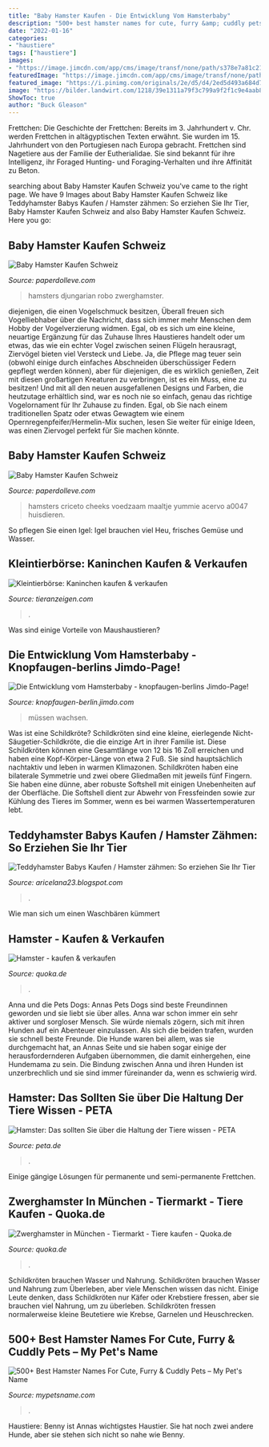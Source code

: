 ```yaml
---
title: "Baby Hamster Kaufen - Die Entwicklung Vom Hamsterbaby"
description: "500+ best hamster names for cute, furry &amp; cuddly pets – my pet&#039;s name"
date: "2022-01-16"
categories:
- "haustiere"
tags: ["haustiere"]
images:
- "https://image.jimcdn.com/app/cms/image/transf/none/path/s378e7a81c2112367/image/i408ffa74d817ef3d/version/1338966928/image.jpg"
featuredImage: "https://image.jimcdn.com/app/cms/image/transf/none/path/s378e7a81c2112367/image/i408ffa74d817ef3d/version/1338966928/image.jpg"
featured_image: "https://i.pinimg.com/originals/2e/d5/d4/2ed5d493a684d71bd1e74106de6fc0df.jpg"
image: "https://bilder.landwirt.com/1218/39e1311a79f3c799a9f2f1c9e4aab817.jpg"
ShowToc: true
author: "Buck Gleason"
---
```



Frettchen: Die Geschichte der Frettchen: Bereits im 3. Jahrhundert v. Chr. werden Frettchen in altägyptischen Texten erwähnt. Sie wurden im 15. Jahrhundert von den Portugiesen nach Europa gebracht.
Frettchen sind Nagetiere aus der Familie der Eutherialidae. Sie sind bekannt für ihre Intelligenz, ihr Foraged Hunting- und Foraging-Verhalten und ihre Affinität zu Beton.

	

		
searching about Baby Hamster Kaufen Schweiz you've came to the right page. We have 9 Images about Baby Hamster Kaufen Schweiz like Teddyhamster Babys Kaufen / Hamster zähmen: So erziehen Sie Ihr Tier, Baby Hamster Kaufen Schweiz and also Baby Hamster Kaufen Schweiz. Here you go:
		
    
## Baby Hamster Kaufen Schweiz

<img loading=lazy src="https://i.pinimg.com/originals/2e/d5/d4/2ed5d493a684d71bd1e74106de6fc0df.jpg" onerror="this.onerror=null;this.src='https://tse4.mm.bing.net/th?id=OIP.EXHSjtGqzuf8Uj2sl1MFTQHaJQ&amp;pid=15.1';" alt="Baby Hamster Kaufen Schweiz">

_Source: paperdolleve.com_

>hamsters djungarian robo zwerghamster. 

	

diejenigen, die einen Vogelschmuck besitzen,
Überall freuen sich Vogelliebhaber über die Nachricht, dass sich immer mehr Menschen dem Hobby der Vogelverzierung widmen. Egal, ob es sich um eine kleine, neuartige Ergänzung für das Zuhause Ihres Haustieres handelt oder um etwas, das wie ein echter Vogel zwischen seinen Flügeln herausragt, Ziervögel bieten viel Versteck und Liebe. Ja, die Pflege mag teuer sein (obwohl einige durch einfaches Abschneiden überschüssiger Federn gepflegt werden können), aber für diejenigen, die es wirklich genießen, Zeit mit diesen großartigen Kreaturen zu verbringen, ist es ein Muss, eine zu besitzen! Und mit all den neuen ausgefallenen Designs und Farben, die heutzutage erhältlich sind, war es noch nie so einfach, genau das richtige Vogelornament für Ihr Zuhause zu finden. Egal, ob Sie nach einem traditionellen Spatz oder etwas Gewagtem wie einem Opernregenpfeifer/Hermelin-Mix suchen, lesen Sie weiter für einige Ideen, was einen Ziervogel perfekt für Sie machen könnte.

    
## Baby Hamster Kaufen Schweiz

<img loading=lazy src="https://i.pinimg.com/originals/c9/c0/5a/c9c05a8d49039438454243f8cd0e784d.jpg" onerror="this.onerror=null;this.src='https://tse3.mm.bing.net/th?id=OIP.Z368EvkJg5ZK1fstrGfYUAHaHX&amp;pid=15.1';" alt="Baby Hamster Kaufen Schweiz">

_Source: paperdolleve.com_

>hamsters criceto cheeks voedzaam maaltje yummie acervo a0047 huisdieren. 

	

So pflegen Sie einen Igel: Igel brauchen viel Heu, frisches Gemüse und Wasser.

    
## Kleintierbörse: Kaninchen Kaufen &amp; Verkaufen

<img loading=lazy src="https://www.tieranzeigen.com/kleintiere/hasen-und-kaninchen/hasen-und-kaninchen.jpg" onerror="this.onerror=null;this.src='https://tse2.mm.bing.net/th?id=OIP.I-M4e9Cr5EvRCGz8TmsN-AHaFj&amp;pid=15.1';" alt="Kleintierbörse: Kaninchen kaufen &amp; verkaufen">

_Source: tieranzeigen.com_

>. 

	

Was sind einige Vorteile von Maushaustieren?

    
## Die Entwicklung Vom Hamsterbaby - Knopfaugen-berlins Jimdo-Page!

<img loading=lazy src="https://image.jimcdn.com/app/cms/image/transf/none/path/s378e7a81c2112367/image/i408ffa74d817ef3d/version/1338966928/image.jpg" onerror="this.onerror=null;this.src='https://tse3.mm.bing.net/th?id=OIP.or11aMkE92kK-FYw4Sh-wwHaFj&amp;pid=15.1';" alt="Die Entwicklung vom Hamsterbaby - knopfaugen-berlins Jimdo-Page!">

_Source: knopfaugen-berlin.jimdo.com_

>müssen wachsen. 

	

Was ist eine Schildkröte?
Schildkröten sind eine kleine, eierlegende Nicht-Säugetier-Schildkröte, die die einzige Art in ihrer Familie ist. Diese Schildkröten können eine Gesamtlänge von 12 bis 16 Zoll erreichen und haben eine Kopf-Körper-Länge von etwa 2 Fuß. Sie sind hauptsächlich nachtaktiv und leben in warmen Klimazonen. Schildkröten haben eine bilaterale Symmetrie und zwei obere Gliedmaßen mit jeweils fünf Fingern. Sie haben eine dünne, aber robuste Softshell mit einigen Unebenheiten auf der Oberfläche. Die Softshell dient zur Abwehr von Fressfeinden sowie zur Kühlung des Tieres im Sommer, wenn es bei warmen Wassertemperaturen lebt.

    
## Teddyhamster Babys Kaufen / Hamster Zähmen: So Erziehen Sie Ihr Tier

<img loading=lazy src="https://bilder.landwirt.com/1218/39e1311a79f3c799a9f2f1c9e4aab817.jpg" onerror="this.onerror=null;this.src='https://tse2.mm.bing.net/th?id=OIP.xr9D3uvxmIi0bMFOcfJ2BwHaFj&amp;pid=15.1';" alt="Teddyhamster Babys Kaufen / Hamster zähmen: So erziehen Sie Ihr Tier">

_Source: aricelana23.blogspot.com_

>. 

	

Wie man sich um einen Waschbären kümmert

    
## Hamster - Kaufen &amp; Verkaufen

<img loading=lazy src="https://pic0.qimage.de/09/75/32/s240327509.jpg" onerror="this.onerror=null;this.src='https://tse4.mm.bing.net/th?id=OIP.OfLcIE77W8uZrr1lRBL8IwAAAA&amp;pid=15.1';" alt="Hamster - kaufen &amp; verkaufen">

_Source: quoka.de_

>. 

	

Anna und die Pets Dogs: Annas Pets Dogs sind beste Freundinnen geworden und sie liebt sie über alles.
Anna war schon immer ein sehr aktiver und sorgloser Mensch. Sie würde niemals zögern, sich mit ihren Hunden auf ein Abenteuer einzulassen. Als sich die beiden trafen, wurden sie schnell beste Freunde. Die Hunde waren bei allem, was sie durchgemacht hat, an Annas Seite und sie haben sogar einige der herausfordernderen Aufgaben übernommen, die damit einhergehen, eine Hundemama zu sein. Die Bindung zwischen Anna und ihren Hunden ist unzerbrechlich und sie sind immer füreinander da, wenn es schwierig wird.

    
## Hamster: Das Sollten Sie über Die Haltung Der Tiere Wissen - PETA

<img loading=lazy src="https://www.peta.de/wp-content/uploads/2020/11/Hamster-3878853_1920-Pixabay.jpg" onerror="this.onerror=null;this.src='https://tse3.mm.bing.net/th?id=OIP.EHVhm_LsQhVz42efTVfgdQHaE7&amp;pid=15.1';" alt="Hamster: Das sollten Sie über die Haltung der Tiere wissen - PETA">

_Source: peta.de_

>. 

	

Einige gängige Lösungen für permanente und semi-permanente Frettchen.

    
## Zwerghamster In München - Tiermarkt - Tiere Kaufen - Quoka.de

<img loading=lazy src="https://pic0.qimage.de/08/29/44/r235442908.jpg" onerror="this.onerror=null;this.src='https://tse3.mm.bing.net/th?id=OIP.94FDAEJit2MttPtlI5sExQAAAA&amp;pid=15.1';" alt="Zwerghamster in München - Tiermarkt - Tiere kaufen - Quoka.de">

_Source: quoka.de_

>. 

	

Schildkröten brauchen Wasser und Nahrung.
Schildkröten brauchen Wasser und Nahrung zum Überleben, aber viele Menschen wissen das nicht. Einige Leute denken, dass Schildkröten nur Käfer oder Krebstiere fressen, aber sie brauchen viel Nahrung, um zu überleben. Schildkröten fressen normalerweise kleine Beutetiere wie Krebse, Garnelen und Heuschrecken.

    
## 500+ Best Hamster Names For Cute, Furry &amp; Cuddly Pets – My Pet&#039;s Name

<img loading=lazy src="https://www.mypetsname.com/wp-content/uploads/2019/10/Funny-Hamster-Face.jpg" onerror="this.onerror=null;this.src='https://tse2.mm.bing.net/th?id=OIP.JhErNFNpoGJhVb8fvIovpAHaFE&amp;pid=15.1';" alt="500+ Best Hamster Names For Cute, Furry &amp; Cuddly Pets – My Pet&#039;s Name">

_Source: mypetsname.com_

>. 

	

Haustiere: Benny ist Annas wichtigstes Haustier. Sie hat noch zwei andere Hunde, aber sie stehen sich nicht so nahe wie Benny.

